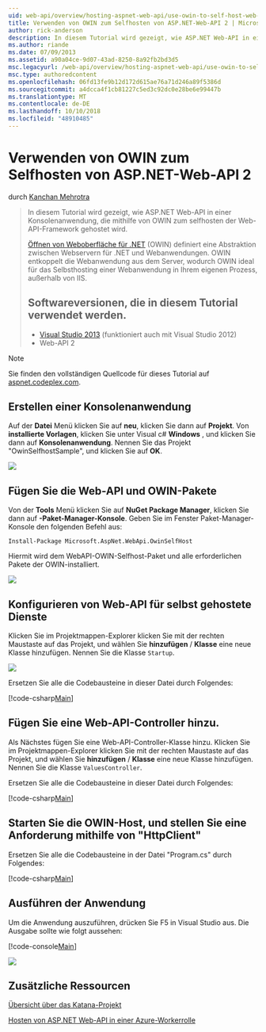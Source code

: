 ```yaml
---
uid: web-api/overview/hosting-aspnet-web-api/use-owin-to-self-host-web-api
title: Verwenden von OWIN zum Selfhosten von ASP.NET-Web-API 2 | Microsoft-Dokumentation
author: rick-anderson
description: In diesem Tutorial wird gezeigt, wie ASP.NET Web-API in einer Konsolenanwendung, die mithilfe von OWIN zum selfhosten der Web-API-Framework gehostet wird. Öffnen Sie die Web Interface for .NET (OWIN) d...
ms.author: riande
ms.date: 07/09/2013
ms.assetid: a90a04ce-9d07-43ad-8250-8a92fb2bd3d5
msc.legacyurl: /web-api/overview/hosting-aspnet-web-api/use-owin-to-self-host-web-api
msc.type: authoredcontent
ms.openlocfilehash: 06fd13fe9b12d172d615ae76a71d246a89f5386d
ms.sourcegitcommit: a4dcca4f1cb81227c5ed3c92dc0e28be6e99447b
ms.translationtype: MT
ms.contentlocale: de-DE
ms.lasthandoff: 10/10/2018
ms.locfileid: "48910485"
---
```

<a name="use-owin-to-self-host-aspnet-web-api-2"></a>Verwenden von OWIN zum Selfhosten von ASP.NET-Web-API 2
====================
durch [Kanchan Mehrotra](https://twitter.com/kanchanmeh)

> In diesem Tutorial wird gezeigt, wie ASP.NET Web-API in einer Konsolenanwendung, die mithilfe von OWIN zum selfhosten der Web-API-Framework gehostet wird.
>
> [Öffnen von Weboberfläche für .NET](http://owin.org) (OWIN) definiert eine Abstraktion zwischen Webservern für .NET und Webanwendungen. OWIN entkoppelt die Webanwendung aus dem Server, wodurch OWIN ideal für das Selbsthosting einer Webanwendung in Ihrem eigenen Prozess, außerhalb von IIS.
>
> ## <a name="software-versions-used-in-the-tutorial"></a>Softwareversionen, die in diesem Tutorial verwendet werden.
>
>
> - [Visual Studio 2013](https://my.visualstudio.com/Downloads?q=visual%20studio%202013) (funktioniert auch mit Visual Studio 2012)
> - Web-API 2


> [!NOTE]
> Sie finden den vollständigen Quellcode für dieses Tutorial auf [aspnet.codeplex.com](https://aspnet.codeplex.com/SourceControl/latest#Samples/WebApi/OwinSelfhostSample/ReadMe.txt).


## <a name="create-a-console-application"></a>Erstellen einer Konsolenanwendung

Auf der **Datei** Menü klicken Sie auf **neu**, klicken Sie dann auf **Projekt**. Von **installierte Vorlagen**, klicken Sie unter Visual c# **Windows** , und klicken Sie dann auf **Konsolenanwendung**. Nennen Sie das Projekt "OwinSelfhostSample", und klicken Sie auf **OK**.

[![](use-owin-to-self-host-web-api/_static/image2.png)](use-owin-to-self-host-web-api/_static/image1.png)

## <a name="add-the-web-api-and-owin-packages"></a>Fügen Sie die Web-API und OWIN-Pakete

Von der **Tools** Menü klicken Sie auf **NuGet Package Manager**, klicken Sie dann auf **-Paket-Manager-Konsole**. Geben Sie im Fenster Paket-Manager-Konsole den folgenden Befehl aus:

`Install-Package Microsoft.AspNet.WebApi.OwinSelfHost`

Hiermit wird dem WebAPI-OWIN-Selfhost-Paket und alle erforderlichen Pakete der OWIN-installiert.

[![](use-owin-to-self-host-web-api/_static/image4.png)](use-owin-to-self-host-web-api/_static/image3.png)

## <a name="configure-web-api-for-self-host"></a>Konfigurieren von Web-API für selbst gehostete Dienste

Klicken Sie im Projektmappen-Explorer klicken Sie mit der rechten Maustaste auf das Projekt, und wählen Sie **hinzufügen** / **Klasse** eine neue Klasse hinzufügen. Nennen Sie die Klasse `Startup`.

![](use-owin-to-self-host-web-api/_static/image5.png)

Ersetzen Sie alle die Codebausteine in dieser Datei durch Folgendes:

[!code-csharp[Main](use-owin-to-self-host-web-api/samples/sample1.cs)]

## <a name="add-a-web-api-controller"></a>Fügen Sie eine Web-API-Controller hinzu.

Als Nächstes fügen Sie eine Web-API-Controller-Klasse hinzu. Klicken Sie im Projektmappen-Explorer klicken Sie mit der rechten Maustaste auf das Projekt, und wählen Sie **hinzufügen** / **Klasse** eine neue Klasse hinzufügen. Nennen Sie die Klasse `ValuesController`.

Ersetzen Sie alle die Codebausteine in dieser Datei durch Folgendes:

[!code-csharp[Main](use-owin-to-self-host-web-api/samples/sample2.cs)]

## <a name="start-the-owin-host-and-make-a-request-using-httpclient"></a>Starten Sie die OWIN-Host, und stellen Sie eine Anforderung mithilfe von "HttpClient"

Ersetzen Sie alle die Codebausteine in der Datei "Program.cs" durch Folgendes:

[!code-csharp[Main](use-owin-to-self-host-web-api/samples/sample3.cs)]

## <a name="running-the-application"></a>Ausführen der Anwendung

Um die Anwendung auszuführen, drücken Sie F5 in Visual Studio aus. Die Ausgabe sollte wie folgt aussehen:

[!code-console[Main](use-owin-to-self-host-web-api/samples/sample4.cmd)]

![](use-owin-to-self-host-web-api/_static/image6.png)

## <a name="additional-resources"></a>Zusätzliche Ressourcen

[Übersicht über das Katana-Projekt](../../../aspnet/overview/owin-and-katana/an-overview-of-project-katana.md)

[Hosten von ASP.NET Web-API in einer Azure-Workerrolle](host-aspnet-web-api-in-an-azure-worker-role.md)
